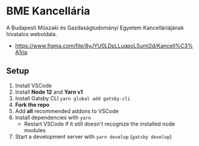 # BME Kancellária

A Budapesti Műszaki és Gazdaságtudományi Egyetem Kancelláriájának hivatalos weboldala.

- https://www.figma.com/file/8yJYU0LDpLLuqpoL5uml2d/Kancell%C3%A1ria

## Setup

1. Install VSCode
1. Install **Node 12** and **Yarn v1**
1. Install Gatsby CLI `yarn global add gatsby-cli`
1. **Fork the repo**
1. Add **all** recommended addons to VSCode
1. Install dependencies with `yarn`
   - Restart VSCode if it still doesn't recognize the installed node modules
1. Start a development server with `yarn develop` (`gatsby develop`)
